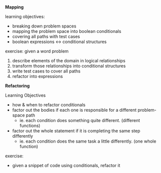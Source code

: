 __Mapping__

learning objectives:
* breaking down problem spaces
* mapping the problem space into boolean conditionals
* covering all paths with test cases
* boolean expressions <-> conditional structures

exercise: given a word problem
1. describe elements of the domain in logical relationships
2. transform those relationships into conditional structures
3. write test cases to cover all paths
4. refactor into expressions


__Refactoring__

Learning Objectives
* how & when to refactor conditionals
* factor out the bodies if each one is responsible for a different problem-space path
    * ie. each condition does something quite different. (different functions)
* factor out the whole statement if it is completing the same step differently
    * ie. each condition does the same task a little differently. (one whole function)

exercise:
* given a snippet of code using conditionals, refactor it